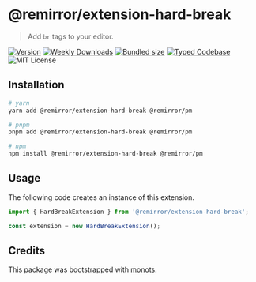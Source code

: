 # @remirror/extension-hard-break

> Add `br` tags to your editor.

[![Version][version]][npm] [![Weekly Downloads][downloads-badge]][npm]
[![Bundled size][size-badge]][size] [![Typed Codebase][typescript]](./src/index.ts)
![MIT License][license]

[version]: https://flat.badgen.net/npm/v/@remirror/extension-hard-break
[npm]: https://npmjs.com/package/@remirror/extension-hard-break
[license]: https://flat.badgen.net/badge/license/MIT/purple
[size]: https://bundlephobia.com/result?p=@remirror/extension-hard-break
[size-badge]: https://flat.badgen.net/bundlephobia/minzip/@remirror/extension-hard-break
[typescript]: https://flat.badgen.net/badge/icon/TypeScript?icon=typescript&label
[downloads-badge]: https://badgen.net/npm/dw/@remirror/extension-hard-break/red?icon=npm

## Installation

```bash
# yarn
yarn add @remirror/extension-hard-break @remirror/pm

# pnpm
pnpm add @remirror/extension-hard-break @remirror/pm

# npm
npm install @remirror/extension-hard-break @remirror/pm
```

## Usage

The following code creates an instance of this extension.

```ts
import { HardBreakExtension } from '@remirror/extension-hard-break';

const extension = new HardBreakExtension();
```

## Credits

This package was bootstrapped with [monots].

[monots]: https://github.com/monots/monots
